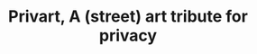 ---
title: Privart, A (street) art tribute for privacy
content:
  intro_title: A (street) art tribute for privacy
  faq_title: Frenquently asked questions
  faq_intro: Support freedom of speech by combining street art and whistle blowers
  q_1: Why this project ?
  a_1: Our goal is to raise public awareness about privacy issues, in order to raise awareness and encourage everyone to preserve their data.
  q_2: What's the common point between street art, privacy and whistle blowers ?
  a_2: "Rather than talking about figures or stating facts that have been at the heart of debates for several years, we have chosen to pay tribute to the women and men who first sounded the alarm. Street art is a unifying art where the public space becomes a place of expression, where the work is offered to the passer-by whether he is rich, poor, young or old, it is an ideal vector of the values we defend. Thus by choosing to associate ourselves with artists our goal was twofold, to make known whistleblowers for the most part unknown, but also to support these artists who are committed to the freedom to communicate freely. Thus by choosing to display their portraits in cities in full view of everyone, we want to arouse the curiosity of passers-by, so that they wonder who is the subject of the portrait and that their curiosity leads them a little further and pushes them to read the biography of the whistleblower."
  q_3: Who are the whistle blowers ?
  a_3: "Sometimes described as heroes, sometimes as criminals, some names are familiar to us because their revelations have resounded to the four corners of the globe: Edward Snowden, Julian Assange, etc ... <br/>Some names, however, escape this notoriety which would be - if not the least of the things with regard to the risks they may have taken for the common good - their only protection against companies or states whose interests they may have compromised.<br/>To make them and their struggle known is to offer them protection, recognition, and to ensure that their struggle is not in vain. From the most notorious to the most unknown, whether they are American or African, European or Asian, they all seem to answer the same thing: A citizen indignant by what he witnessed, and of which he did not want to keep the secret.<br/>In fact, it could have been any of us, as long as we had the courage to put society's interests ahead of our own.<br/><a class='js-scroll-trigger' href='#whistle-blowers'>Check out the whistleblower list</a>"
  q_4: Who is behind the project ?
  a_4: Berty Technologies is a non-profit organization whose mission is to develop tools to improve people's lives. We are a team of passionate people and we develop a secure distributed messaging application, so that everyone can communicate 
  projects_title: The projects
  projects_intro: Discover the different portraits that have already been made, a sneak peek of "behind the scenes" with an artist presentation and a biography of the subject of the portrait
  cfa_title: Call for artists
  cfa_intro: "You are an artist and you want to join the circus?<br />Here is how:"
  cfa_1_title: Choose the whistle blower
  cfa_1_body: We've made a list of people eligible for a portrait. The ones that are still available are listed below. You can read their biographies and choose the one that will be the subject of your portrait.
  cfa_2_title: Contact us
  cfa_2_body: To make sure this person is still available, and to get a QR code sticker that links to a dedicated page of this website. Give us some information about you so we can write a presentation that will be displayed with the portrait on this website.
  cfa_3_title: Find a location
  cfa_3_body: We can help you with finding a location and offer assistance to find an accomodation, transportation, buy materials...
  cfa_4_title: Create the art piece
  cfa_4_body: You have full creative license (no style requirement of any kind). We only ask you to put the QR code somewhere, so that people are able to read the biography and learn how much they own to the person you've chosen.
  cfa_conclusion: Be a part<br>of the<br>project!
  wb_title: The whistle blowers
  badge_portrait_made: portrait made
  badge_already_taken: already taken
  badge_available: available
  btn_view: View the project
  btn_read: Read the bio
  btn_apply : Apply for portrait
  bio_men: The men who...
  bio_women: The women who...

---